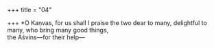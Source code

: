 +++
title = "04"

+++
*O Kaṇvas, for us shall I praise the two dear to many, delightful to  many, who bring many good things,  
the Aśvins—for their help—  